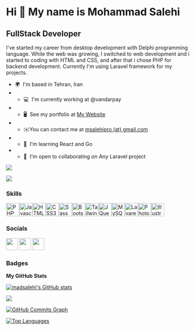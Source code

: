 Hi 👋 My name is Mohammad Salehi
================================

FullStack Developer
-------------------


I've started my career from desktop development with Delphi programming language. While the web was growing, I switched to web development and i started to coding with HTML and CSS, and after that i chose PHP for backend development. Currently I'm using Laravel framework for my projects.

* 🌍  I'm based in Tehran, Iran
* * 💻  I'm currently working at @vandarpay
* * 🖥️  See my portfolio at [My Website](http://mosalehi.ir)
* * ✉️You can contact me at [msalehipro (at) gmail.com](mailto:msalehipro@gmail.com)
* * 🧠  I'm learning React and Go
* * 🤝  I'm open to collaborating on Any Laravel project

<a href="https://www.twitter.com/madsalehi" target="_blank" rel="noreferrer"><img
src="https://img.shields.io/twitter/follow/madsalehi?logo=twitter&style=for-the-badge&color=ffffff&labelColor=22272e"/></a>

<a href="https://www.github.com/madsalehi" target="_blank" rel="noreferrer"><img
src="https://img.shields.io/github/followers/madsalehi?logo=github&style=for-the-badge&color=ffffff&labelColor=22272e" /></a>

### Skills

<p align="left"><a href="https://www.php.net/" target="_blank" rel="noreferrer"><img src="https://raw.githubusercontent.com/danielcranney/readme-generator/main/public/icons/skills/php-colored.svg" width="36" height="36" alt="PHP" /></a><a href="https://developer.mozilla.org/en-US/docs/Web/JavaScript" target="_blank" rel="noreferrer"><img src="https://raw.githubusercontent.com/danielcranney/readme-generator/main/public/icons/skills/javascript-colored.svg" width="36" height="36" alt="Javascript" /></a><a href="https://developer.mozilla.org/en-US/docs/Glossary/HTML5" target="_blank" rel="noreferrer"><img src="https://raw.githubusercontent.com/danielcranney/readme-generator/main/public/icons/skills/html5-colored.svg" width="36" height="36" alt="HTML5" /></a><a href="https://www.w3.org/TR/CSS/#css" target="_blank" rel="noreferrer"><img src="https://raw.githubusercontent.com/danielcranney/readme-generator/main/public/icons/skills/css3-colored.svg" width="36" height="36" alt="CSS3" /></a><a href="https://sass-lang.com/" target="_blank" rel="noreferrer"><img src="https://raw.githubusercontent.com/danielcranney/readme-generator/main/public/icons/skills/sass-colored.svg" width="36" height="36" alt="Sass" /></a><a href="https://getbootstrap.com/" target="_blank" rel="noreferrer"><img src="https://raw.githubusercontent.com/danielcranney/readme-generator/main/public/icons/skills/bootstrap-colored.svg" width="36" height="36" alt="Bootstrap" /></a><a href="https://tailwindcss.com/" target="_blank" rel="noreferrer"><img src="https://raw.githubusercontent.com/danielcranney/readme-generator/main/public/icons/skills/tailwindcss-colored.svg" width="36" height="36" alt="TailwindCSS" /></a><a href="https://jquery.com/" target="_blank" rel="noreferrer"><img src="https://raw.githubusercontent.com/danielcranney/readme-generator/main/public/icons/skills/jquery-colored.svg" width="36" height="36" alt="JQuery" /></a><a href="https://www.mysql.com/" target="_blank" rel="noreferrer"><img src="https://raw.githubusercontent.com/danielcranney/readme-generator/main/public/icons/skills/mysql-colored.svg" width="36" height="36" alt="MySQL" /></a><a href="https://laravel.com/" target="_blank" rel="noreferrer"><img src="https://raw.githubusercontent.com/danielcranney/readme-generator/main/public/icons/skills/laravel-colored.svg" width="36" height="36" alt="Lavarel" /></a><a href="https://www.adobe.com/uk/products/photoshop.html" target="_blank" rel="noreferrer"><img src="https://raw.githubusercontent.com/danielcranney/readme-generator/main/public/icons/skills/photoshop-colored-dark.svg" width="36" height="36" alt="Photoshop" /></a><a href="adobe.com/uk/products/illustrator.html" target="_blank" rel="noreferrer"><img src="https://raw.githubusercontent.com/danielcranney/readme-generator/main/public/icons/skills/illustrator-colored-dark.svg" width="36" height="36" alt="Illustrator" /></a></p>

### Socials

<p align="left"> <a href="https://www.github.com/madsalehi" target="_blank" rel="noreferrer"><img src="https://raw.githubusercontent.com/danielcranney/readme-generator/main/public/icons/socials/github-dark.svg" width="32" height="32" /></a> <a href="http://www.instagram.com/fullstackplus" target="_blank" rel="noreferrer"><img src="https://raw.githubusercontent.com/danielcranney/readme-generator/main/public/icons/socials/instagram.svg" width="32" height="32" /></a> <a href="https://www.twitter.com/madsalehi" target="_blank" rel="noreferrer"><img src="https://raw.githubusercontent.com/danielcranney/readme-generator/main/public/icons/socials/twitter.svg" width="32" height="32" /></a></p>

### Badges

<b>My GitHub Stats</b>

<a href="http://www.github.com/madsalehi"><img src="https://github-readme-stats.vercel.app/api?username=madsalehi&show_icons=true&hide=&count_private=true&title_color=3382ed&text_color=facc15&icon_color=ffffff&bg_color=22272e&hide_border=true&show_icons=true" alt="madsalehi's GitHub stats" /></a>

<a href="http://www.github.com/madsalehi"><img src="https://github-readme-streak-stats.herokuapp.com/?user=madsalehi&stroke=facc15&background=22272e&ring=3382ed&fire=3382ed&currStreakNum=facc15&currStreakLabel=3382ed&sideNums=facc15&sideLabels=facc15&dates=facc15&hide_border=true" /></a>

<a href="http://www.github.com/madsalehi"><img src="https://activity-graph.herokuapp.com/graph?username=madsalehi&bg_color=22272e&color=facc15&line=ffffff&point=facc15&area_color=22272e&area=true&hide_border=true&custom_title=GitHub%20Commits%20Graph" alt="GitHub Commits Graph" /></a>

<a href="https://github.com/madsalehi" align="left"><img src="https://github-readme-stats.vercel.app/api/top-langs/?username=madsalehi&langs_count=10&title_color=3382ed&text_color=facc15&icon_color=ffffff&bg_color=22272e&hide_border=true&locale=en&custom_title=Top%20%Languages" alt="Top Languages" /></a>
